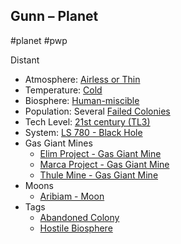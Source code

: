 ## Gunn &ndash; Planet

#planet #pwp

Distant

- Atmosphere: [Airless or Thin](STARS%20WITHOUT%20NUMBER,%20FREE%20EDITION%20-%20obsidian.md#^atmosphere-airless-thin)
- Temperature: [Cold](STARS%20WITHOUT%20NUMBER,%20FREE%20EDITION%20-%20obsidian.md#^climate-cold)
- Biosphere: [Human-miscible](STARS%20WITHOUT%20NUMBER,%20FREE%20EDITION%20-%20obsidian.md#^biosphere-human-miscible)
- Population: Several [Failed Colonies](STARS%20WITHOUT%20NUMBER,%20FREE%20EDITION%20-%20obsidian.md#^population-size-failed-colony)
- Tech Level: [21st century (TL3)](STARS%20WITHOUT%20NUMBER,%20FREE%20EDITION%20-%20obsidian.md#^planetary-tech-level-3)
- System: [LS 780 - Black Hole](LS%20780%20-%20Black%20Hole.md)
- Gas Giant Mines
	- [Elim Project - Gas Giant Mine](Elim%20Project%20-%20Gas%20Giant%20Mine.md)
	- [Marca Project - Gas Giant Mine](Marca%20Project%20-%20Gas%20Giant%20Mine.md)
	- [Thule Mine - Gas Giant Mine](Thule%20Mine%20-%20Gas%20Giant%20Mine.md)
- Moons
   - [Aribiam - Moon](Aribiam%20-%20Moon.md)
- Tags
   - [Abandoned Colony](STARS%20WITHOUT%20NUMBER,%20FREE%20EDITION%20-%20obsidian.md#Abandoned%20Colony)
   - [Hostile Biosphere](STARS%20WITHOUT%20NUMBER,%20FREE%20EDITION%20-%20obsidian.md#Hostile%20Biosphere)

